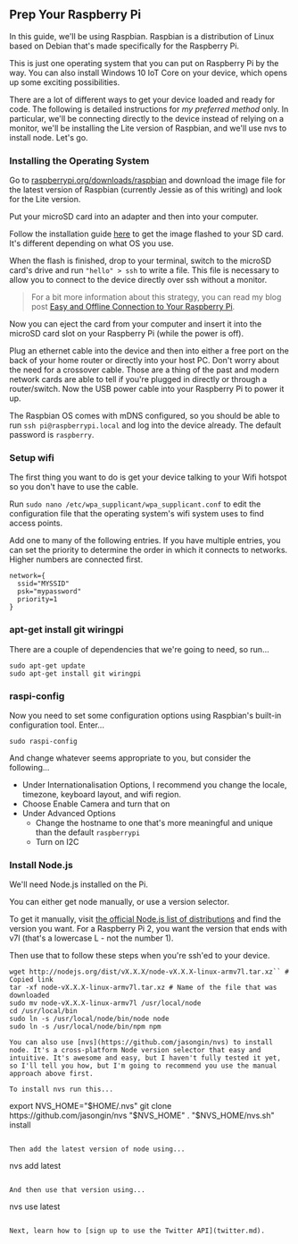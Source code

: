 ## Prep Your Raspberry Pi

In this guide, we'll be using Raspbian. Raspbian is a distribution of Linux based on Debian that's made specifically for the Raspberry Pi.

This is just one operating system that you can put on Raspberry Pi by the way. You can also install Windows 10 IoT Core on your device, which opens up some exciting possibilities.

There are a lot of different ways to get your device loaded and ready for code. The following is detailed instructions for _my preferred method_ only. In particular, we'll be connecting directly to the device instead of relying on a monitor, we'll be installing the Lite version of Raspbian, and we'll use nvs to install node. Let's go.

### Installing the Operating System
Go to [raspberrypi.org/downloads/raspbian](https://www.raspberrypi.org/downloads/raspbian) and download the image file for the latest version of Raspbian (currently Jessie as of this writing) and look for the Lite version.

Put your microSD card into an adapter and then into your computer.

Follow the installation guide [here](https://www.raspberrypi.org/documentation/installation/installing-images/README.md) to get the image flashed to your SD card. It's different depending on what OS you use.

When the flash is finished, drop to your terminal, switch to the microSD card's drive and run `"hello" > ssh` to write a file. This file is necessary to allow you to connect to the device directly over ssh without a monitor. 

> For a bit more information about this strategy, you can read my blog post [Easy and Offline Connection to Your Raspberry Pi](http://codefoster.com/pi-easyoffline).

Now you can eject the card from your computer and insert it into the microSD card slot on your Raspberry Pi (while the power is off).

Plug an ethernet cable into the device and then into either a free port on the back of your home router or directly into your host PC. Don't worry about the need for a crossover cable. Those are a thing of the past and modern network cards are able to tell if you're plugged in directly or through a router/switch. Now the USB power cable into your Raspberry Pi to power it up.

The Raspbian OS comes with mDNS configured, so you should be able to run `ssh pi@raspberrypi.local` and log into the device already. The default password is `raspberry`.

### Setup wifi
The first thing you want to do is get your device talking to your Wifi hotspot so you don't have to use the cable.


Run `sudo nano /etc/wpa_supplicant/wpa_supplicant.conf` to edit the configuration file that the operating system's wifi system uses to find access points.

Add one to many of the following entries. If you have multiple entries, you can set the priority to determine the order in which it connects to networks. Higher numbers are connected first.

```
network={
  ssid="MYSSID"
  psk="mypassword"
  priority=1
}
```
### apt-get install git wiringpi
There are a couple of dependencies that we're going to need, so run...

```
sudo apt-get update
sudo apt-get install git wiringpi
```

### raspi-config
Now you need to set some configuration options using Raspbian's built-in configuration tool. Enter...
```
sudo raspi-config
```
And change whatever seems appropriate to you, but consider the following...

* Under Internationalisation Options, I recommend you change the locale, timezone, keyboard layout, and wifi region.
* Choose Enable Camera and turn that on
* Under Advanced Options
  * Change the hostname to one that's more meaningful and unique than the default `raspberrypi`
  * Turn on I2C

### Install Node.js
We'll need Node.js installed on the Pi.

You can either get node manually, or use a version selector.

To get it manually, visit [the official Node.js list of distributions](http://nodejs.org/dist) and find the version you want. For a Raspberry Pi 2, you want the version that ends with v7l (that's a lowercase L - not the number 1).

Then use that to follow these steps when you're ssh'ed to your device.

```
wget http://nodejs.org/dist/vX.X.X/node-vX.X.X-linux-armv7l.tar.xz`` # Copied link
tar -xf node-vX.X.X-linux-armv7l.tar.xz # Name of the file that was downloaded
sudo mv node-vX.X.X-linux-armv7l /usr/local/node
cd /usr/local/bin
sudo ln -s /usr/local/node/bin/node node
sudo ln -s /usr/local/node/bin/npm npm

You can also use [nvs](https://github.com/jasongin/nvs) to install node. It's a cross-platform Node version selector that easy and intuitive. It's awesome and easy, but I haven't fully tested it yet, so I'll tell you how, but I'm going to recommend you use the manual approach above first.

To install nvs run this...

```
export NVS_HOME="$HOME/.nvs"
git clone https://github.com/jasongin/nvs "$NVS_HOME"
. "$NVS_HOME/nvs.sh" install
```

Then add the latest version of node using...

```
nvs add latest
```

And then use that version using...

```
nvs use latest
```

Next, learn how to [sign up to use the Twitter API](twitter.md).